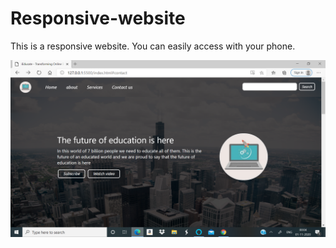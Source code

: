 # Responsive-website
This is a responsive website. You can easily access with your phone.

![alt text](https://github.com/ChitrikaGahtori/Responsive-website/blob/master/Screenshot%20(263).png)



